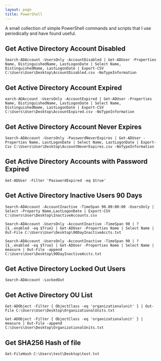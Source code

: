 ```yaml
---
layout: page
title: PowerShell
---
```


A small collection of simple PowerShell commands and scripts that I use periodically and have found useful.


## Get Active Directory Account Disabled
~~~
Search-ADAccount -UsersOnly -AccountDisabled | Get-ADUser -Properties Name, DistinguishedName, LastLogonDate | Select Name, DistinguishedName, LastLogonDate | Export-CSV C:\Users\User\Desktop\AccountDisabled.csv -NoTypeInformation
~~~

## Get Active Directory Account Expired
~~~
earch-ADAccount -UsersOnly -AccountExpired | Get-ADUser -Properties Name, DistinguishedName, LastLogonDate | Select Name, DistinguishedName, LastLogonDate | Export-CSV C:\Users\User\Desktop\AccountExpired.csv -NoTypeInformation
~~~

## Get Active Directory Account Never Expires
~~~
Search-ADAccount -UsersOnly -PasswordNeverExpires | Get-ADUser -Properties Name, LastLogonDate | Select Name, LastLogonDate | Export-Csv C:\Users\User\Desktop\AccountNeverExpires.csv -NoTypeInformation
~~~

## Get Active Directory Accounts with Password Expired
~~~
Get-ADUser -Filter 'PasswordExpired -eq $true'
~~~

## Get Active Directory Inactive Users 90 Days
~~~
Search-ADAccount -AccountInactive -TimeSpan 90.00:00:00 -UsersOnly | Select -Property Name,LastLogonDate | Export-CSV C:\Users\User\Desktop\InactiveAccounts.csv
~~~

~~~
Search-ADAccount -UsersOnly -AccountInactive -TimeSpan 90 | ?{$_.enabled -eq $True} | Get-ADUser -Properties Name | Select Name | Out-File C:\Users\User\Desktop\90DayInactiveAccts.txt
~~~

~~~
Search-ADAccount -UsersOnly -AccountInactive -TimeSpan 90 | ?{$_.enabled -eq $True} | Get-ADUser -Properties Name | Select Name | measure | Out-File -append C:\Users\User\Desktop\90DayInactiveAccts.txt
~~~

## Get Active Directory Locked Out Users
~~~
Search-ADAccount -LockedOut
~~~

## Get Active Directory OU List

~~~
Get-ADObject -Filter { ObjectClass -eq 'organizationalunit' } | Out-File C:\Users\User\Desktop\OrganizationalUnits.txt
~~~

~~~
Get-ADObject -Filter { ObjectClass -eq 'organizationalunit' } | measure | Out-File -append C:\Users\User\Desktop\OrganizationalUnits.txt
~~~

## Get SHA256 Hash of file
~~~
Get-FileHash C:\Users\test\Desktop\test.txt
~~~

